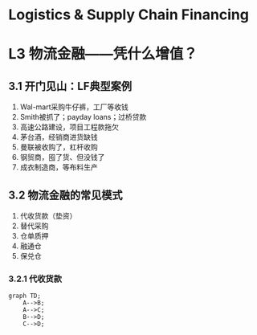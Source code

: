# Logistics & Supply Chain Financing

# L3 物流金融——凭什么增值？

## 3.1 开门见山：LF典型案例

1. Wal-mart采购牛仔裤，工厂等收钱
2. Smith被抓了；payday loans；过桥贷款
3. 高速公路建设，项目工程款拖欠
4. 茅台酒，经销商进货缺钱
5. 曼联被收购了，杠杆收购
6. 钢贸商，囤了货、但没钱了
7. 成衣制造商，等布料生产

## 3.2 物流金融的常见模式

1. 代收货款（垫资）
2. 替代采购
3. 仓单质押
4. 融通仓
5. 保兑仓

### 3.2.1 代收货款

```mermaid
graph TD;
    A-->B;
    A-->C;
    B-->D;
    C-->D;
```
